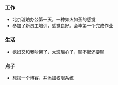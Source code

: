 ### 工作
* 北京琥珀办公第一天，一种如火如荼的感觉
* 参加了新员工培训，感觉良好。会毕第一个完成作业

### 生活
* 媳妇又和我吵架了，太玻璃心了，聊不起还要聊

### 点子
* 想搭一个博客，并添加权限系统